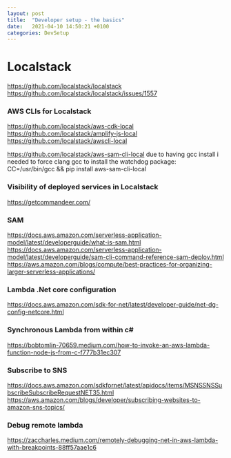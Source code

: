 ```yaml
---
layout: post
title:  "Developer setup - the basics"
date:   2021-04-10 14:50:21 +0100
categories: DevSetup
---
```



# Localstack
https://github.com/localstack/localstack
https://github.com/localstack/localstack/issues/1557

### AWS CLIs for Localstack
https://github.com/localstack/aws-cdk-local
https://github.com/localstack/amplify-js-local
https://github.com/localstack/awscli-local

https://github.com/localstack/aws-sam-cli-local
due to having gcc install i needed to force clang gcc to install the watchdog package: 
CC=/usr/bin/gcc && pip install aws-sam-cli-local

### Visibility of deployed services in Localstack

https://getcommandeer.com/

### SAM
https://docs.aws.amazon.com/serverless-application-model/latest/developerguide/what-is-sam.html
https://docs.aws.amazon.com/serverless-application-model/latest/developerguide/sam-cli-command-reference-sam-deploy.html
https://aws.amazon.com/blogs/compute/best-practices-for-organizing-larger-serverless-applications/


### Lambda .Net core configuration
https://docs.aws.amazon.com/sdk-for-net/latest/developer-guide/net-dg-config-netcore.html

### Synchronous Lambda from within c#
https://bobtomlin-70659.medium.com/how-to-invoke-an-aws-lambda-function-node-js-from-c-f777b31ec307

### Subscribe to SNS
https://docs.aws.amazon.com/sdkfornet/latest/apidocs/items/MSNSSNSSubscribeSubscribeRequestNET35.html
https://aws.amazon.com/blogs/developer/subscribing-websites-to-amazon-sns-topics/

### Debug remote lambda 
https://zaccharles.medium.com/remotely-debugging-net-in-aws-lambda-with-breakpoints-88ff57aae1c6 


